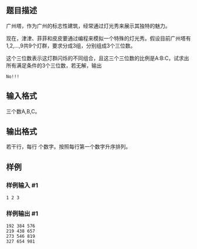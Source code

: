 ## 题目描述
广州塔，作为广州的标志性建筑，经常通过灯光秀来展示其独特的魅力。

现在，津津、菲菲和皮皮要通过编程来模拟一个特殊的灯光秀。假设目前广州塔有1,2,…,9共9个灯群，要求分成3组，分别组成3个三位数。

这个三位数表示这灯群闪烁的不同组合，且这三个三位数的比例是A:B:C，试求出所有满足条件的3个三位数，若无解，输出

```
No!!!
```
## 输入格式
三个数A,B,C。

## 输出格式
若干行，每行  个数字。按照每行第一个数字升序排列。

## 样例
### 样例输入 #1
```language
1 2 3
```
### 样例输出 #1
```
192 384 576
219 438 657
273 546 819
327 654 981
```